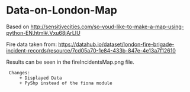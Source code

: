 # Data-on-London-Map

Based on http://sensitivecities.com/so-youd-like-to-make-a-map-using-python-EN.html#.Vxu68jArLIU

Fire data taken from: https://datahub.io/dataset/london-fire-brigade-incident-records/resource/7cd05a70-1e84-433b-847e-4e13a7f12610 

Results can be seen in the fireIncidentsMap.png file.

     Changes: 
         + Displayed Data
         + PyShp instead of the fiona module
